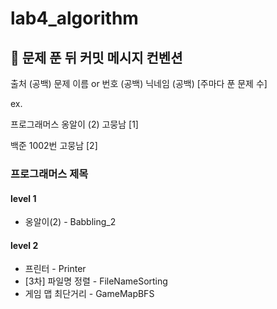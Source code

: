 # lab4_algorithm

## 👊 문제 푼 뒤 커밋 메시지 컨벤션
출처 (공백) 문제 이름 or 번호 (공백) 닉네임 (공백) [주마다 푼 문제 수]

ex.

프로그래머스 옹알이 (2) 고뭉남 [1]

백준 1002번 고뭉남 [2]

### 프로그래머스 제목
#### level 1
* 옹알이(2) - Babbling_2
#### level 2
* 프린터 - Printer
* [3차] 파일명 정렬 - FileNameSorting
* 게임 맵 최단거리 - GameMapBFS
